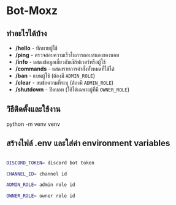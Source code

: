 # Bot-Moxz

## ทำอะไรได้บ้าง

- **/hello** - ทักทายผู้ใช้
- **/ping** - ตรวจสอบความเร็วในการตอบสนองของบอท
- **/info** - แสดงข้อมูลเกี่ยวกับเซิร์ฟเวอร์หรือผู้ใช้
- **/commands** - แสดงรายการคำสั่งทั้งหมดที่ใช้ได้
- **/ban** - แบนผู้ใช้ (ต้องมี `ADMIN_ROLE`)
- **/clear** - ลบข้อความที่ระบุ (ต้องมี `ADMIN_ROLE`)
- **/shutdown** - ปิดบอท (ใช้ได้เฉพาะผู้ที่มี `OWNER_ROLE`)

## วิธีติดตั้งและใช้งาน
 python -m venv venv



## สร้างไฟล์ .env และใส่ค่า environment variables
   ```bash

   DISCORD_TOKEN= discord bot token

   CHANNEL_ID= channel id

   ADMIN_ROLE= admin role id

   OWNER_ROLE= owner role id
